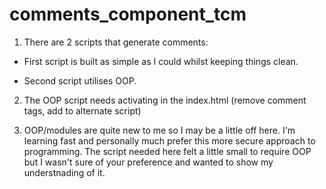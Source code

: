# comments_component_tcm

1. There are 2 scripts that generate comments:

- First script is built as simple as I could whilst keeping things clean.
	
- Second script utilises OOP.
      
2. The OOP script needs activating in the index.html (remove comment tags, add to alternate script)
  
3. OOP/modules are quite new to me so I may be a little off here. I'm learning fast and personally
    much prefer this more secure approach to programming. The script needed here felt a little 
    small to require OOP but I wasn't sure of your preference and wanted to show my understnading 
    of it.
